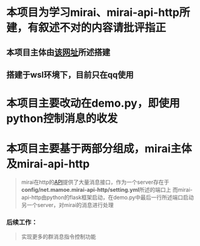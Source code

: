 # 本项目为学习mirai、mirai-api-http所建，有叙述不对的内容请批评指正
## 本项目主体由[该网址](https://cloud.tencent.com/developer/article/1966467)所述搭建
## 搭建于wsl环境下，目前只在qq使用

# 本项目主要改动在**demo.py**，即使用python控制消息的收发

# 本项目主要基于两部分组成，mirai主体及mirai-api-http
> mirai在http的[API](https://docs.mirai.mamoe.net/mirai-api-http/api/API.html#%E6%89%A7%E8%A1%8C%E5%91%BD%E4%BB%A4)提供了大量消息接口，作为一个server存在于**config/net.mamoe.mirai-api-http/setting.yml**所述的端口上
> 而mirai-api-http由python的flask框架启动，在demo.py中最后一行所述端口启动另一个server，对mirai的消息进行处理


### 后续工作：
> 实现更多的群消息指令控制功能

